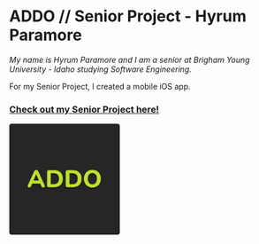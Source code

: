 # ADDO // Senior Project - Hyrum Paramore

*My name is Hyrum Paramore and I am a senior at Brigham Young University - Idaho studying Software Engineering.*

For my Senior Project, I created a mobile iOS app.

### [Check out my Senior Project here!](https://hyrumparamore.github.io/ADDO-Demo.github.io/index.html)

<a href="https://hyrumparamore.github.io/ADDO-Demo.github.io/index.html">
    <img src="Images/ADDO%20Icon.png" alt="ADDO Demo // Senior Project" width="200" height="auto">
</a>

<!-- #### You can find my Senior Project, the ADDO Demo, by clicking on the image above or by clicking [Here](https://hyrumparamore.github.io/ADDO-Demo.github.io/index.html)! -->

